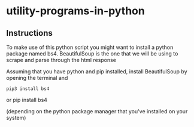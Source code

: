 # utility-programs-in-python

## Instructions
To make use of this python script you might want to install a python package named bs4.
BeautifulSoup is the one that we will be using to scrape and parse through the html response


Assuming that you have python and pip installed, install BeautifulSoup by opening the terminal and

    pip3 install bs4
or
    pip install bs4

(depending on the python package manager that you've installed on your system)
